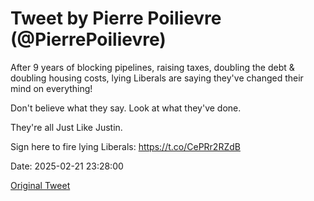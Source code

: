 # Tweet by Pierre Poilievre (@PierrePoilievre)

After 9 years of blocking pipelines, raising taxes, doubling the debt & doubling housing costs, lying Liberals are saying they've changed their mind on everything!

Don't believe what they say. Look at what they've done.

They're all Just Like Justin.

Sign here to fire lying Liberals: https://t.co/CePRr2RZdB

Date: 2025-02-21 23:28:00

[Original Tweet](https://x.com/PierrePoilievre/status/1893080259861585948)
